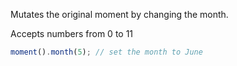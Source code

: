Mutates the original moment by changing the month.

Accepts numbers from 0 to 11

```javascript
moment().month(5); // set the month to June
```
